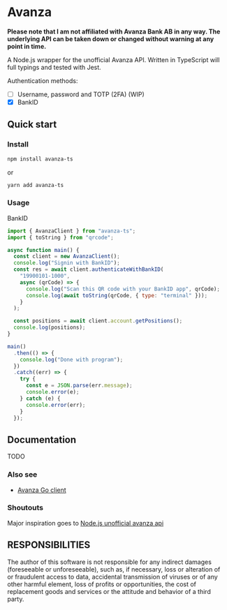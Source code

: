 # Avanza

**Please note that I am not affiliated with Avanza Bank AB in any way. The underlying API can be taken down or changed without warning at any point in time.**

A Node.js wrapper for the unofficial Avanza API. Written in TypeScript will full typings and tested with Jest.

Authentication methods:

- [ ] Username, password and TOTP (2FA) (WIP)
- [x] BankID

## Quick start

### Install

```bash
npm install avanza-ts
```

or

```bash
yarn add avanza-ts
```

### Usage

BankID

```javascript
import { AvanzaClient } from "avanza-ts";
import { toString } from "qrcode";

async function main() {
  const client = new AvanzaClient();
  console.log("Signin with BankID");
  const res = await client.authenticateWithBankID(
    "19900101-1000",
    async (qrCode) => {
      console.log("Scan this QR code with your BankID app", qrCode);
      console.log(await toString(qrCode, { type: "terminal" }));
    }
  );

  const positions = await client.account.getPositions();
  console.log(positions);
}

main()
  .then(() => {
    console.log("Done with program");
  })
  .catch((err) => {
    try {
      const e = JSON.parse(err.message);
      console.error(e);
    } catch (e) {
      console.error(err);
    }
  });
```

## Documentation

TODO

### Also see

- [Avanza Go client](https://www.github.com/open-wallstreet/go-avanza)

### Shoutouts

Major inspiration goes to [Node.js unofficial avanza api](https://github.com/fhqvst/avanza)

## RESPONSIBILITIES

The author of this software is not responsible for any indirect damages (foreseeable or unforeseeable), such as, if necessary, loss or alteration of or fraudulent access to data, accidental transmission of viruses or of any other harmful element, loss of profits or opportunities, the cost of replacement goods and services or the attitude and behavior of a third party.
